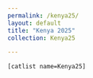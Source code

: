 ```yaml
---
permalink: /kenya25/
layout: default
title: "Kenya 2025"
collection: Kenya25

---
```


	[catlist name=Kenya25]